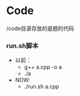 # Code
/code目录存放的是题的代码
### run.sh脚本
- 以前：
    * g++ a.cpp -o a
    * ./a
- NOW:
    * ./run.sh a.cpp


